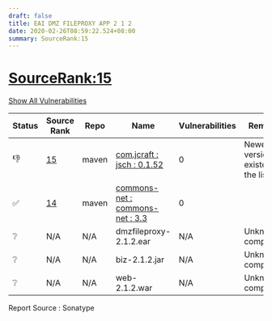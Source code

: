 ```yaml
---
draft: false
title: EAI DMZ FILEPROXY APP 2 1 2
date: 2020-02-26T08:59:22.524+08:00
summary: SourceRank:15
---
```


# <u>SourceRank:15</u>

<a onclick="var x=document.getElementsByName('vulnerabilities');var y=[...x].filter(e=>e.style.display=='none').length==0?'none':'block';x.forEach(e=>e.style.display=y);this.innerHTML=y=='none'?'Show All Vulnerabilities':'Hide All Vulnerabilities'" href="javascript:void(0)">Show All Vulnerabilities</a>

| Status | Source<br/>Rank | Repo | Name | Vulnerabilities | Remarks |
| - | - | - | - | - | - |
|👎|[15](https://libraries.io/maven/com.jcraft:jsch/sourcerank)|maven|[com.jcraft : jsch : 0.1.52](https://mvnrepository.com/artifact/com.jcraft/jsch/0.1.52)|0|Newer version existed in the list|
|✅|[14](https://libraries.io/maven/commons-net:commons-net/sourcerank)|maven|[commons-net : commons-net : 3.3](https://mvnrepository.com/artifact/commons-net/commons-net/3.3)|0||
|❔|N/A|N/A|dmzfileproxy-2.1.2.ear|N/A|Unknown component|
|❔|N/A|N/A|biz-2.1.2.jar|N/A|Unknown component|
|❔|N/A|N/A|web-2.1.2.war|N/A|Unknown component|


Report Source : Sonatype
